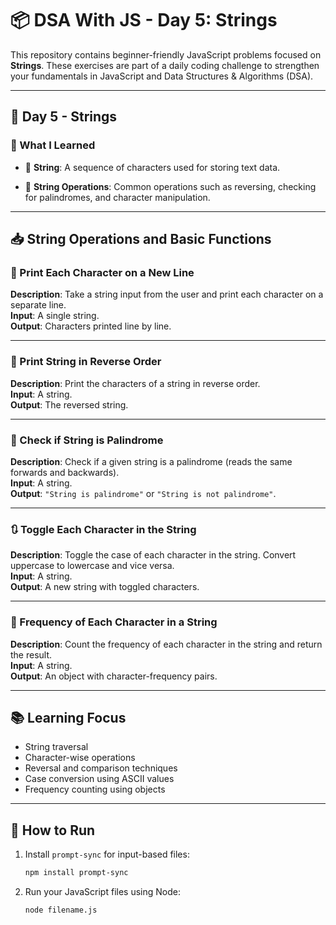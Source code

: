 # 📦 DSA With JS - Day 5: Strings

This repository contains beginner-friendly JavaScript problems focused on **Strings**. These exercises are part of a daily coding challenge to strengthen your fundamentals in JavaScript and Data Structures & Algorithms (DSA).

---

## 📅 Day 5 - Strings

### 📖 What I Learned

- 📌 **String**: A sequence of characters used for storing text data.

- 📌 **String Operations**: Common operations such as reversing, checking for palindromes, and character manipulation.

---

## 📥 String Operations and Basic Functions

### 📝 Print Each Character on a New Line
**Description**: Take a string input from the user and print each character on a separate line.  
**Input**: A single string.  
**Output**: Characters printed line by line.

---

### 🔁 Print String in Reverse Order
**Description**: Print the characters of a string in reverse order.  
**Input**: A string.  
**Output**: The reversed string.

---

### 🔄 Check if String is Palindrome
**Description**: Check if a given string is a palindrome (reads the same forwards and backwards).  
**Input**: A string.  
**Output**: `"String is palindrome"` or `"String is not palindrome"`.

---

### 🔃 Toggle Each Character in the String
**Description**: Toggle the case of each character in the string. Convert uppercase to lowercase and vice versa.  
**Input**: A string.  
**Output**: A new string with toggled characters.

---

### 🔢 Frequency of Each Character in a String
**Description**: Count the frequency of each character in the string and return the result.  
**Input**: A string.  
**Output**: An object with character-frequency pairs.

---

## 📚 Learning Focus

- String traversal  
- Character-wise operations  
- Reversal and comparison techniques  
- Case conversion using ASCII values  
- Frequency counting using objects

---

## 🔗 How to Run

1. Install `prompt-sync` for input-based files:
   ```bash
   npm install prompt-sync
2. Run your JavaScript files using Node:

   ```bash
   node filename.js
